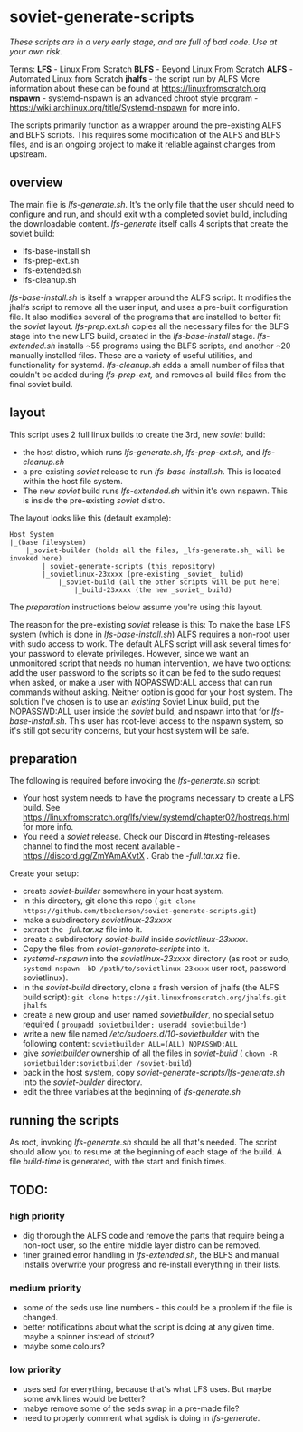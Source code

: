 # soviet-generate-scripts

*These scripts are in a very early stage, and are full of bad code. Use at your own risk.*

Terms:
    **LFS** - Linux From Scratch 
    **BLFS** - Beyond Linux From Scratch
    **ALFS** - Automated Linux from Scratch
    **jhalfs** - the script run by ALFS
    More information about these can be found at https://linuxfromscratch.org
    **nspawn** - systemd-nspawn is an advanced chroot style program - https://wiki.archlinux.org/title/Systemd-nspawn for more info.
    
The scripts primarily function as a wrapper around the pre-existing ALFS and BLFS scripts. This requires some modification of the ALFS and BLFS files, and is an ongoing project to make it reliable against changes from upstream.

## overview
The main file is *lfs-generate.sh.* It's the only file that the user should need to configure and run, and should exit with a completed soviet build, including the downloadable content. *lfs-generate* itself calls 4 scripts that create the soviet build:
- lfs-base-install.sh
- lfs-prep-ext.sh
- lfs-extended.sh
- lfs-cleanup.sh

*lfs-base-install.sh* is itself a wrapper around the ALFS script. It modifies the jhalfs script to remove all the user input, and uses a pre-built configuration file. It also modifies several of the programs that are installed to better fit the *soviet* layout.
*lfs-prep.ext.sh* copies all the necessary files for the BLFS stage into the new LFS build, created in the *lfs-base-install* stage.
*lfs-extended.sh* installs ~55 programs using the BLFS scripts, and another ~20 manually installed files. These are a variety of useful utilities, and functionality for systemd.
*lfs-cleanup.sh* adds a small number of files that couldn't be added during *lfs-prep-ext,* and removes all build files from the final soviet build.

## layout
This script uses 2 full linux builds to create the 3rd, new *soviet* build:
- the host distro, which runs *lfs-generate.sh, lfs-prep-ext.sh,* and *lfs-cleanup.sh*
- a pre-existing *soviet* release to run *lfs-base-install.sh*. This is located within the host file system.
- The new *soviet* build runs *lfs-extended.sh* within it's own nspawn. This is inside the pre-existing *soviet* distro.

The layout looks like this (default example):
```
Host System
|_(base filesystem)
    |_soviet-builder (holds all the files, _lfs-generate.sh_ will be invoked here)
        |_soviet-generate-scripts (this repository)
        |_sovietlinux-23xxxx (pre-existing _soviet_ bulid)
            |_soviet-build (all the other scripts will be put here)
                |_build-23xxxx (the new _soviet_ build)
```
The *preparation* instructions below assume you're using this layout.

The reason for the pre-existing *soviet* release is this: To make the base LFS system (which is done in _lfs-base-install.sh_) ALFS requires a non-root user with sudo access to work. The default ALFS script will ask several times for your password to elevate privileges. However, since we want an unmonitored script that needs no human intervention, we have two options: add the user password to the scripts so it can be fed to the sudo request when asked, or make a user with NOPASSWD:ALL access that can run commands without asking. Neither option is good for your host system.
The solution I've chosen is to use an *existing* Soviet Linux build, put the NOPASSWD:ALL user inside the _soviet_ build, and nspawn into that for _lfs-base-install.sh._ This user has root-level access to the nspawn system, so it's still got security concerns, but your host system will be safe.


## preparation
The following is required before invoking the _lfs-generate.sh_ script:
- Your host system needs to have the programs necessary to create a LFS build. See https://linuxfromscratch.org/lfs/view/systemd/chapter02/hostreqs.html for more info.
- You need a _soviet_ release. Check our Discord in \#testing-releases channel to find the most recent available - https://discord.gg/ZmYAmAXvtX . Grab the *-full.tar.xz* file.

Create your setup:
- create *soviet-builder* somewhere in your host system.
 - In this directory, git clone this repo ( `git clone https://github.com/tbeckerson/soviet-generate-scripts.git`)
 - make a subdirectory *sovietlinux-23xxxx*
  - extract the *-full.tar.xz* file into it.
- create a subdirectory *soviet-build* inside *sovietlinux-23xxxx*.
 - Copy the files from *soviet-generate-scripts* into it.
- *systemd-nspawn* into the *sovietlinux-23xxxx* directory (as root or sudo, `systemd-nspawn -bD /path/to/sovietlinux-23xxxx` user root, password sovietlinux).
 - in the *soviet-build* directory, clone a fresh version of jhalfs (the ALFS build script): `git clone https://git.linuxfromscratch.org/jhalfs.git jhalfs`
 - create a new group and user named *sovietbuilder*, no special setup required ( `groupadd sovietbuilder; useradd sovietbuilder`)
 - write a new file named */etc/sudoers.d/10-sovietbuilder* with the following content: `sovietbuilder ALL=(ALL) NOPASSWD:ALL`
 - give *sovietbuilder* ownership of all the files in *soviet-build* ( `chown -R sovietbuilder:sovietbuilder /soviet-build`)
- back in the host system, copy *soviet-generate-scripts/lfs-generate.sh* into the *soviet-builder* directory.
 - edit the three variables at the beginning of *lfs-generate.sh*

## running the scripts
As root, invoking *lfs-generate.sh* should be all that's needed. The script should allow you to resume at the beginning of each stage of the build. A file *build-time* is generated, with the start and finish times.

## TODO:
### high priority
- dig thorough the ALFS code and remove the parts that require being a non-root user, so the entire middle layer distro can be removed.
- finer grained error handling in *lfs-extended.sh*, the BLFS and manual installs overwrite your progress and re-install everything in their lists.
### medium priority
- some of the seds use line numbers - this could be a problem if the file is changed.
- better notifications about what the script is doing at any given time. maybe a spinner instead of stdout?
- maybe some colours?
### low priority
- uses sed for everything, because that's what LFS uses. But maybe some awk lines would be better?
- mabye remove some of the seds swap in a pre-made file?
- need to properly comment what sgdisk is doing in *lfs-generate*.
